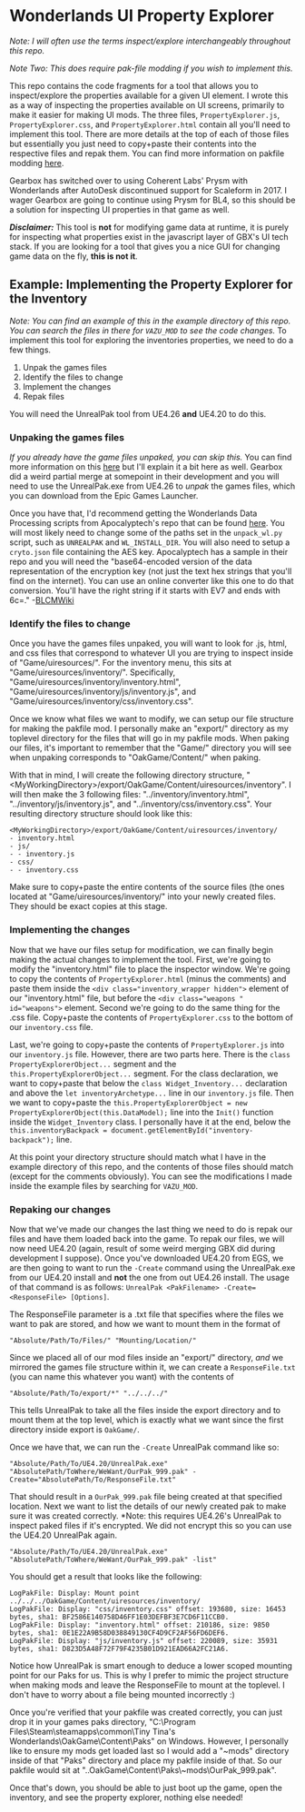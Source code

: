 # Wonderlands UI Property Explorer

*Note: I will often use the terms inspect/explore interchangeably throughout this repo.*

*Note Two: This does require pak-file modding if you wish to implement this.*

This repo contains the code fragments for a tool that allows you to inspect/explore the properties available for a given UI element. I wrote this as a way of inspecting the properties available on UI screens, primarily to make it easier for making UI mods. The three files, `PropertyExplorer.js`, `PropertyExplorer.css`, and `PropertyExplorer.html` contain all you'll need to implement this tool. There are more details at the top of each of those files but essentially you just need to copy+paste their contents into the respective files and repak them. You can find more information on pakfile modding [here](https://github.com/BLCM/BLCMods/wiki/Pakfile-Modding).

Gearbox has switched over to using Coherent Labs' Prysm with Wonderlands after AutoDesk discontinued support for Scaleform in 2017. I wager Gearbox are going to continue using Prysm for BL4, so this should be a solution for inspecting UI properties in that game as well.

***Disclaimer:*** This tool is **not** for modifying game data at runtime, it is purely for inspecting what properties exist in the javascript layer of GBX's UI tech stack. If you are looking for a tool that gives you a nice GUI for changing game data on the fly, **this is not it**.

## Example: Implementing the Property Explorer for the Inventory
*Note: You can find an example of this in the example directory of this repo. You can search the files in there for `VAZU_MOD` to see the code changes.*
To implement this tool for exploring the inventories properties, we need to do a few things.
1. Unpak the games files
2. Identify the files to change
3. Implement the changes
4. Repak files

You will need the UnrealPak tool from UE4.26 **and** UE4.20 to do this.

### Unpaking the games files
*If you already have the game files unpaked, you can skip this.*
You can find more information on this [here](https://github.com/BLCM/BLCMods/wiki/Accessing-Borderlands-3-Data) but I'll explain it a bit here as well. Gearbox did a weird partial merge at somepoint in their development and you will need to use the UnrealPak.exe from UE4.26 to *unpak* the games files, which you can download from the Epic Games Launcher. 

Once you have that, I'd recommend getting the Wonderlands Data Processing scripts from Apocalyptech's repo that can be found [here](https://github.com/apocalyptech/wldata/). You will most likely need to change some of the paths set in the `unpack_wl.py` script, such as `UNREALPAK` and `WL_INSTALL_DIR`. You will also need to setup a `cryto.json` file containing the AES key. Apocalyptech has a sample in their repo and you will need the "base64-encoded version of the data representation of the encryption key (not just the text hex strings that you'll find on the internet). You can use an online converter like this one to do that conversion. You'll have the right string if it starts with EV7 and ends with 6c=." \-[BLCMWiki](https://github.com/BLCM/BLCMods/wiki/Accessing-Borderlands-3-Data)
 
### Identify the files to change
Once you have the games files unpaked, you will want to look for .js, html, and css files that correspond to whatever UI you are trying to inspect inside of "Game/uiresources/". For the inventory menu, this sits at "Game/uiresources/inventory/". Specifically, "Game/uiresources/inventory/inventory.html", "Game/uiresources/inventory/js/inventory.js", and "Game/uiresources/inventory/css/inventory.css".

Once we know what files we want to modify, we can setup our file structure for making the pakfile mod. I personally make an "export/" directory as my toplevel directory for the files that will go in my pakfile mods. When paking our files, it's important to remember that the "Game/" directory you will see when unpaking corresponds to "OakGame/Content/" when paking.

With that in mind, I will create the following directory structure, "\<MyWorkingDirectory\>/export/OakGame/Content/uiresources/inventory". I will then make the 3 following files: "../inventory/inventory.html", "../inventory/js/inventory.js", and "../inventory/css/inventory.css". Your resulting directory structure should look like this:
```
<MyWorkingDirectory>/export/OakGame/Content/uiresources/inventory/
- inventory.html
- js/
- - inventory.js
- css/
- - inventory.css
```
Make sure to copy+paste the entire contents of the source files (the ones located at "Game/uiresources/inventory/" into your newly created files. They should be exact copies at this stage.

### Implementing the changes
Now that we have our files setup for modification, we can finally begin making the actual changes to implement the tool. First, we're going to modify the "inventory.html" file to place the inspector window. We're going to copy the contents of `PropertyExplorer.html` (minus the comments) and paste them inside the `<div class="inventory_wrapper hidden">` element of our "inventory.html" file, but before the `<div class="weapons " id="weapons">` element. Second we're going to do the same thing for the .css file. Copy+paste the contents of `PropertyExplorer.css` to the bottom of our `inventory.css` file.

Last, we're going to copy+paste the contents of `PropertyExplorer.js` into our `inventory.js` file. However, there are two parts here. There is the `class PropertyExplorerObject...` segment and the `this.PropertyExplorerObject...` segment. For the class declaration, we want to copy+paste that below the `class Widget_Inventory...` declaration and above the `let inventoryArchetype...` line in our `inventory.js` file. Then we want to copy+paste the `this.PropertyExplorerObject = new PropertyExplorerObject(this.DataModel);` line into the `Init()` function inside the `Widget_Inventory` class. I personally have it at the end, below the `this.inventoryBackpack = document.getElementById("inventory-backpack");` line.

At this point your directory structure should match what I have in the example directory of this repo, and the contents of those files should match (except for the comments obviously). You can see the modifications I made inside the example files by searching for `VAZU_MOD`.

### Repaking our changes
Now that we've made our changes the last thing we need to do is repak our files and have them loaded back into the game. To repak our files, we will now need UE4.20 (again, result of some weird merging GBX did during development I suppose). Once you've downloaded UE4.20 from EGS, we are then going to want to run the `-Create` command using the UnrealPak.exe from our UE4.20 install and **not** the one from out UE4.26 install. The usage of that command is as follows: `UnrealPak <PakFilename> -Create=<ResponseFile> [Options]`.

The ResponseFile parameter is a .txt file that specifies where the files we want to pak are stored, and how we want to mount them in the format of 
```
"Absolute/Path/To/Files/" "Mounting/Location/"
```
Since we placed all of our mod files inside an "export/" directory, *and* we mirrored the games file structure within it, we can create a `ResponseFile.txt` (you can name this whatever you want) with the contents of 
```
"Absolute/Path/To/export/*" "../../../"
```
This tells UnrealPak to take all the files inside the export directory and to mount them at the top level, which is exactly what we want since the first directory inside export is `OakGame/`.

Once we have that, we can run the `-Create` UnrealPak command like so:
```
"Absolute/Path/To/UE4.20/UnrealPak.exe" "AbsolutePath/ToWhere/WeWant/OurPak_999.pak" -Create="AbsolutePath/To/ResponseFile.txt"
```

That should result in a `OurPak_999.pak` file being created at that specified location. Next we want to list the details of our newly created pak to make sure it was created correctly. 
*Note: this requires UE4.26's UnrealPak to inspect paked files if it's encrypted. We did not encrypt this so you can use the UE4.20 UnrealPak again.
```
"Absolute/Path/To/UE4.20/UnrealPak.exe" "AbsolutePath/ToWhere/WeWant/OurPak_999.pak" -list"
```

You should get a result that looks like the following:
```
LogPakFile: Display: Mount point ../../../OakGame/Content/uiresources/inventory/
LogPakFile: Display: "css/inventory.css" offset: 193680, size: 16453 bytes, sha1: BF2586E140758D46FF1E03DEFBF3E7CD6F11CCB0.
LogPakFile: Display: "inventory.html" offset: 210186, size: 9850 bytes, sha1: 0E1E22A9B58D038849130CF4D9CF2AF56FD6DEF6.
LogPakFile: Display: "js/inventory.js" offset: 220089, size: 35931 bytes, sha1: D823D5A48F72F79F4235B01D921EAD66A2FC21A6.
```
Notice how UnrealPak is smart enough to deduce a lower scoped mounting point for our Paks for us. This is why I prefer to mimic the project structure when making mods and leave the ResponseFile to mount at the toplevel. I don't have to worry about a file being mounted incorrectly :)

Once you're verified that your pakfile was created correctly, you can just drop it in your games paks directory, "C:\Program Files\Steam\steamapps\common\Tiny Tina's Wonderlands\OakGame\Content\Paks\" on Windows. However, I personally like to ensure my mods get loaded last so I would add a "~mods\" directory inside of that "Paks\" directory and place my pakfile inside of that. So our pakfile would sit at "..OakGame\Content\Paks\\~mods\OurPak_999.pak".

Once that's down, you should be able to just boot up the game, open the inventory, and see the property explorer, nothing else needed!
